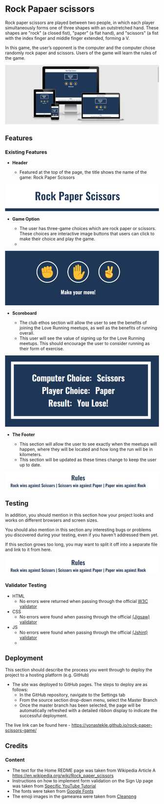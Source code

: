 # Rock Papaer scissors

Rock paper scissors are played between two people, in which each player simultaneously forms one of three shapes with an outstretched hand. These shapes are "rock" (a closed fist), "paper" (a flat hand), and "scissors" (a fist with the index finger and middle finger extended, forming a V.

In this game, the user’s opponent is the computer and the computer chose randomly rock paper and scissors. Users of the game will learn the rules of the game. 

![Responsice Mockup](assets/img/iamresponsive.PNG)

## Features

### Existing Features

- __Header__

  - Featured at the top of the page, the title shows the name of the game: Rock Paper Scissors 

![Title](assets/img/title.PNG)

- __Game Option__

  - The user has three-game choices which are rock paper or scissors. These choices are interactive image buttons that users can click to make their choice and play the game.  
  - 

![Game Choice](assets/img/makechoice.PNG)

- __Scoreboard__

  - The club ethos section will allow the user to see the benefits of joining the Love Running meetups, as well as the benefits of running overall. 
  - This user will see the value of signing up for the Love Running meetups. This should encourage the user to consider running as their form of exercise. 

![Scoreboard](assets/img/scoreboard.PNG)

- __The Footer__

  - This section will allow the user to see exactly when the meetups will happen, where they will be located and how long the run will be in kilometers. 
  - This section will be updated as these times change to keep the user up to date. 

![Footer](assets/img/footer.PNG)

## Testing 


In addition, you should mention in this section how your project looks and works on different browsers and screen sizes.

You should also mention in this section any interesting bugs or problems you discovered during your testing, even if you haven't addressed them yet.

If this section grows too long, you may want to split it off into a separate file and link to it from here.

![Testing](assets/img/footer.PNG)


### Validator Testing 

- HTML
  - No errors were returned when passing through the official [W3C validator](https://validator.w3.org/nu/#textarea)
- CSS
  - No errors were found when passing through the official [(Jigsaw) validator](https://jigsaw.w3.org/css-validator/validator)
- JS 
  - No errors were found when passing through the official [(Jshint) validator](https://jshint.com/)
  -  

## Deployment

This section should describe the process you went through to deploy the project to a hosting platform (e.g. GitHub) 

- The site was deployed to GitHub pages. The steps to deploy are as follows: 
  - In the GitHub repository, navigate to the Settings tab 
  - From the source section drop-down menu, select the Master Branch
  - Once the master branch has been selected, the page will be automatically refreshed with a detailed ribbon display to indicate the successful deployment. 

The live link can be found here -  https://yonastekle.github.io/rock-paper-scissors-game/ 


## Credits 

### Content 

- The text for the Home REDME page was taken from Wikipedia Article A https://en.wikipedia.org/wiki/Rock_paper_scissors
- Instructions on how to implement form validation on the Sign Up page was taken from [Specific YouTube Tutorial](https://www.youtube.com/)
- The fonts were taken from [Google Fonts](https://fonts.google.com/)
- The emoji images in the gamearea were taken from [Cleanpng](https://www.cleanpng.com/png-cut-resistant-gloves-emoji-test-apk-hand-hand-emoj-883837/download-png.html)



